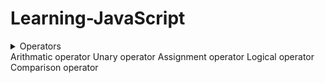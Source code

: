 # Learning-JavaScript
<details>
  <summary> Operators
    <br>
   Arithmatic operator
   Unary operator
   Assignment operator
   Logical operator
   Comparison operator
</summary>
</details>
